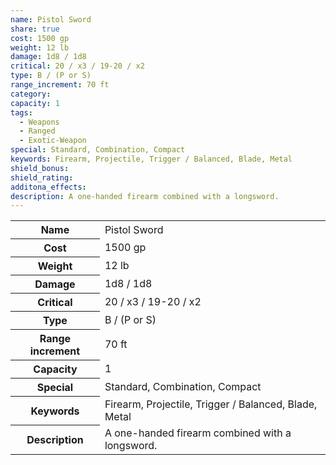 ```yaml
---
name: Pistol Sword
share: true
cost: 1500 gp
weight: 12 lb
damage: 1d8 / 1d8
critical: 20 / x3 / 19-20 / x2
type: B / (P or S)
range_increment: 70 ft
category: 
capacity: 1
tags:
  - Weapons
  - Ranged
  - Exotic-Weapon
special: Standard, Combination, Compact
keywords: Firearm, Projectile, Trigger / Balanced, Blade, Metal
shield_bonus: 
shield_rating: 
additona_effects: 
description: A one-handed firearm combined with a longsword.
---
```

<p><span dir="ltr" style="overflow-x: auto;"><table><tbody><tr><th dir="ltr">Name</th><td dir="ltr">Pistol Sword</td></tr><tr><th dir="ltr">Cost</th><td dir="ltr">1500 gp</td></tr><tr><th dir="ltr">Weight</th><td dir="ltr">12 lb</td></tr><tr><th dir="ltr">Damage</th><td dir="ltr">1d8 / 1d8</td></tr><tr><th dir="ltr">Critical</th><td dir="ltr">20 / x3 / 19-20 / x2</td></tr><tr><th dir="ltr">Type</th><td dir="ltr">B / (P or S)</td></tr><tr><th dir="ltr">Range increment</th><td dir="ltr">70 ft</td></tr><tr><th dir="ltr">Capacity</th><td dir="auto">1</td></tr><tr><th dir="ltr">Special</th><td dir="ltr">Standard, Combination, Compact</td></tr><tr><th dir="ltr">Keywords</th><td dir="ltr">Firearm, Projectile, Trigger / Balanced, Blade, Metal</td></tr><tr><th dir="ltr">Description</th><td dir="ltr">A one-handed firearm combined with a longsword.</td></tr></tbody></table></span></p>